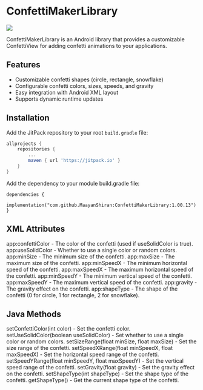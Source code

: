 # ConfettiMakerLibrary

[![](https://jitpack.io/v/MaayanShiran/ConfettiMakerLibrary.svg)](https://jitpack.io/#MaayanShiran/ConfettiMakerLibrary)

ConfettiMakerLibrary is an Android library that provides a customizable ConfettiView for adding confetti animations to your applications.

## Features

- Customizable confetti shapes (circle, rectangle, snowflake)
- Configurable confetti colors, sizes, speeds, and gravity
- Easy integration with Android XML layout
- Supports dynamic runtime updates

## Installation

Add the JitPack repository to your root `build.gradle` file:

```gradle
allprojects {
    repositories {
        ...
        maven { url 'https://jitpack.io' }
    }
}
```

Add the dependency to your module build.gradle file:
```
dependencies {
    implementation("com.github.MaayanShiran:ConfettiMakerLibrary:1.00.13")
}
```

## XML Attributes

app:confettiColor - The color of the confetti (used if useSolidColor is true).
app:useSolidColor - Whether to use a single color or random colors.
app:minSize - The minimum size of the confetti.
app:maxSize - The maximum size of the confetti.
app:minSpeedX - The minimum horizontal speed of the confetti.
app:maxSpeedX - The maximum horizontal speed of the confetti.
app:minSpeedY - The minimum vertical speed of the confetti.
app:maxSpeedY - The maximum vertical speed of the confetti.
app:gravity - The gravity effect on the confetti.
app:shapeType - The shape of the confetti (0 for circle, 1 for rectangle, 2 for snowflake).

## Java Methods

setConfettiColor(int color) - Set the confetti color.
setUseSolidColor(boolean useSolidColor) - Set whether to use a single color or random colors.
setSizeRange(float minSize, float maxSize) - Set the size range of the confetti.
setSpeedXRange(float minSpeedX, float maxSpeedX) - Set the horizontal speed range of the confetti.
setSpeedYRange(float minSpeedY, float maxSpeedY) - Set the vertical speed range of the confetti.
setGravity(float gravity) - Set the gravity effect on the confetti.
setShapeType(int shapeType) - Set the shape type of the confetti.
getShapeType() - Get the current shape type of the confetti.
